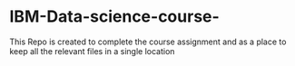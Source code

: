 # IBM-Data-science-course-
This Repo is created to complete the course assignment and as a place to keep all the relevant files in a single location
